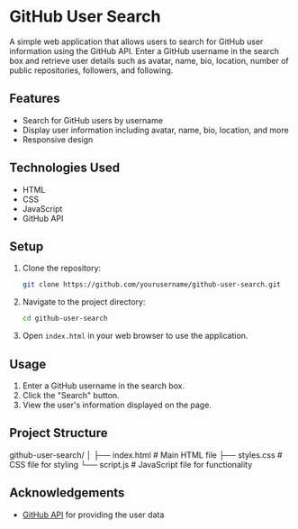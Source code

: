 
# GitHub User Search

A simple web application that allows users to search for GitHub user information using the GitHub API. Enter a GitHub username in the search box and retrieve user details such as avatar, name, bio, location, number of public repositories, followers, and following.

## Features

- Search for GitHub users by username
- Display user information including avatar, name, bio, location, and more
- Responsive design

## Technologies Used

- HTML
- CSS
- JavaScript
- GitHub API

## Setup

1. Clone the repository:
    ```sh
    git clone https://github.com/yourusername/github-user-search.git
    ```
2. Navigate to the project directory:
    ```sh
    cd github-user-search
    ```
3. Open `index.html` in your web browser to use the application.

## Usage

1. Enter a GitHub username in the search box.
2. Click the "Search" button.
3. View the user's information displayed on the page.

## Project Structure
github-user-search/
│
├── index.html # Main HTML file
├── styles.css # CSS file for styling
└── script.js # JavaScript file for functionality

## Acknowledgements

- [GitHub API](https://docs.github.com/en/rest) for providing the user data

